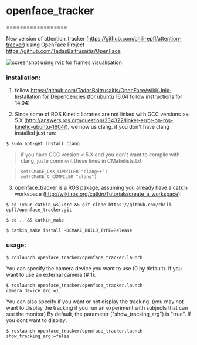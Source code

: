# openface_tracker
==================

New version of attention_tracker (https://github.com/chili-epfl/attention-tracker) using OpenFace Project https://github.com/TadasBaltrusaitis/OpenFace

![screenshot using rviz for frames visualisation](share/screen.png)

### installation:

1. follow https://github.com/TadasBaltrusaitis/OpenFace/wiki/Unix-Installation for Dependencies (for ubuntu 16.04 follow instructions for 14.04)

2. Since some of ROS Kinetic libraries are not linked with GCC versions >= 5.X (http://answers.ros.org/question/234322/linker-error-on-ros-kinetic-ubuntu-1604/), we now us clang. if you don't have clang installed just run:

```
$ sudo apt-get install clang
```


>if you have GCC version < 5.X and you don't want to compile with clang, juste comment these lines in CMakelists.txt:

>```
>set(CMAKE_CXX_COMPILER "clang++")
>set(CMAKE_C_COMPILER "clang")
>```

3. openface_tracker is a ROS pakage, assuming you already have a catkin workspace (http://wiki.ros.org/catkin/Tutorials/create_a_workspace):

```
$ cd (your catkin_ws)/src && git clone https://github.com/chili-epfl/openface_tracker.git
```
```
$ cd .. && catkin_make
```
```
$ catkin_make install -DCMAKE_BUILD_TYPE=Release
```

### usage:

```
$ roslaunch openface_tracker/openface_tracker.launch
```

You can specify the camera device you want to use (0 by default). If you want to use an external camera (# 1):
```
$ roslaunch openface_tracker/openface_tracker.launch camera_device_arg:=1
```

You can also specify if you want or not display the tracking. (you may not want to display the tracking if you run an experiment with subjects that can see the monitor)
By default, the parameter ("show_tracking_arg") is "true". If you dont want to display:
```
$ roslaunch openface_tracker/openface_tracker.launch show_tracking_arg:=false
```
